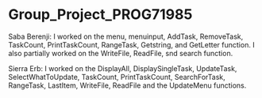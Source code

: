 # Group_Project_PROG71985


Saba Berenji:
I worked on the menu, menuinput, AddTask,  RemoveTask, TaskCount, PrintTaskCount, RangeTask, Getstring, and GetLetter function. 
I also partially worked on the WriteFile, ReadFile, snd search function.

Sierra Erb: 
I worked on the DisplayAll, DisplaySingleTask, UpdateTask, SelectWhatToUpdate, TaskCount, PrintTaskCount, SearchForTask, RangeTask, LastItem, WriteFile, ReadFile and the UpdateMenu functions.


